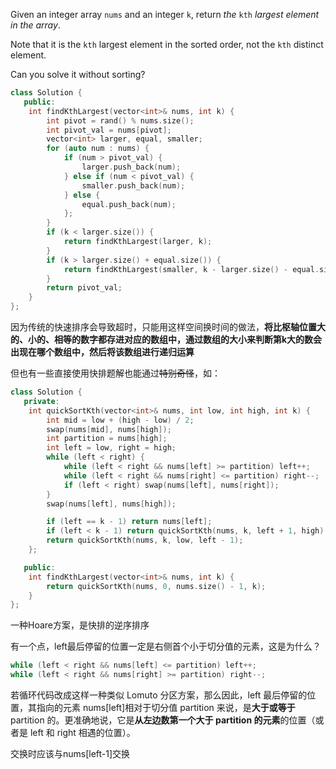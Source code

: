 Given an integer array `nums` and an integer `k`, return *the* `kth` *largest element in the array*.

Note that it is the `kth` largest element in the sorted order, not the `kth` distinct element.

Can you solve it without sorting?

```cpp
class Solution {
   public:
    int findKthLargest(vector<int>& nums, int k) {
        int pivot = rand() % nums.size();
        int pivot_val = nums[pivot];
        vector<int> larger, equal, smaller;
        for (auto num : nums) {
            if (num > pivot_val) {
                larger.push_back(num);
            } else if (num < pivot_val) {
                smaller.push_back(num);
            } else {
                equal.push_back(num);
            };
        }
        if (k < larger.size()) {
            return findKthLargest(larger, k);
        }
        if (k > larger.size() + equal.size()) {
            return findKthLargest(smaller, k - larger.size() - equal.size());
        }
        return pivot_val;
    }
};
```

因为传统的快速排序会导致超时，只能用这样空间换时间的做法，**将比枢轴位置大的、小的、相等的数字都存进对应的数组中，通过数组的大小来判断第k大的数会出现在哪个数组中，然后将该数组进行递归运算**

但也有一些直接使用快排题解也能通过~~特别奇怪~~，如：

```cpp
class Solution {
   private:
    int quickSortKth(vector<int>& nums, int low, int high, int k) {
        int mid = low + (high - low) / 2;
        swap(nums[mid], nums[high]);
        int partition = nums[high];
        int left = low, right = high;
        while (left < right) {
            while (left < right && nums[left] >= partition) left++;
            while (left < right && nums[right] <= partition) right--;
            if (left < right) swap(nums[left], nums[right]);
        }
        swap(nums[left], nums[high]);

        if (left == k - 1) return nums[left];
        if (left < k - 1) return quickSortKth(nums, k, left + 1, high);
        return quickSortKth(nums, k, low, left - 1);
    };

   public:
    int findKthLargest(vector<int>& nums, int k) {
        return quickSortKth(nums, 0, nums.size() - 1, k);  
    }
};
```

一种Hoare方案，是快排的逆序排序

有一个点，left最后停留的位置一定是右侧首个小于切分值的元素，这是为什么？

```cpp
while (left < right && nums[left] <= partition) left++;
while (left < right && nums[right] >= partition) right--;
```

若循环代码改成这样一种类似 Lomuto 分区方案，那么因此，left 最后停留的位置，其指向的元素 nums[left]相对于切分值 partition 来说，是**大于或等于** partition 的。更准确地说，它是**从左边数第一个大于 partition 的元素**的位置（或者是 left 和 right 相遇的位置）。

交换时应该与nums[left-1]交换

